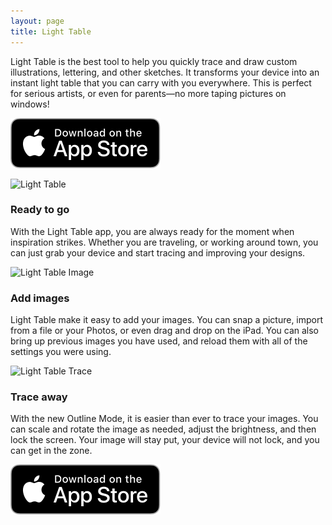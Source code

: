 ```yaml
---
layout: page
title: Light Table
---
```


Light Table is the best tool to help you quickly trace and draw custom illustrations, lettering, and other sketches. It transforms your device into an instant light table that you can carry with you everywhere. This is perfect for serious artists, or even for parents—no more taping pictures on windows!

[![Download](https://raw.githubusercontent.com/benjaminsnorris/media.bsn.design/gh-pages/images/app-store-badge.svg)](https://itunes.apple.com/us/app/portable-light-table/id1097012932?mt=8&at=1010lqCX)

![Light Table](https://media.bsn.design/images/light-table/Light-Table.png)

### Ready to go
With the Light Table app, you are always ready for the moment when inspiration strikes. Whether you are traveling, or working around town, you can just grab your device and start tracing and improving your designs.

![Light Table Image](https://media.bsn.design/images/light-table/Image.png)

### Add images
Light Table make it easy to add your images. You can snap a picture, import from a file or your Photos, or even drag and drop on the iPad. You can also bring up previous images you have used, and reload them with all of the settings you were using.

![Light Table Trace](https://media.bsn.design/images/light-table/Trace.png)

### Trace away
With the new Outline Mode, it is easier than ever to trace your images. You can scale and rotate the image as needed, adjust the brightness, and then lock the screen. Your image will stay put, your device will not lock, and you can get in the zone.

[![Download](https://raw.githubusercontent.com/benjaminsnorris/media.bsn.design/gh-pages/images/app-store-badge.svg)](https://itunes.apple.com/us/app/portable-light-table/id1097012932?mt=8&at=1010lqCX)
